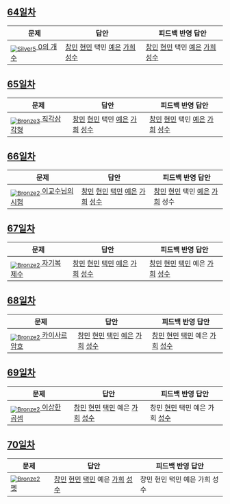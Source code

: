 [Unrated]: https://user-images.githubusercontent.com/33937365/126247607-85783912-c11a-4d50-ac36-8cc7dcb75cd2.png
[Bronze5]: https://user-images.githubusercontent.com/33937365/126247611-e362d727-17a4-4737-a232-5827e185ab7c.png
[Bronze4]: https://user-images.githubusercontent.com/33937365/126247612-89cbc675-e1d4-43a2-950b-1cb014dca697.png
[Bronze3]: https://user-images.githubusercontent.com/33937365/126247613-b8408610-7bc4-40f8-804f-a30a45ddbb68.png
[Bronze2]: https://user-images.githubusercontent.com/33937365/126247614-d85dc6ff-a520-4c00-82bd-eb593b156bd8.png
[Bronze1]: https://user-images.githubusercontent.com/33937365/126247616-04b2ab30-9891-4b7b-8cb4-38e99b97e834.png
[Silver5]: https://user-images.githubusercontent.com/33937365/126247618-38c5c905-672b-4d75-808e-8a7d45ea577d.png
[Silver4]: https://user-images.githubusercontent.com/33937365/126247620-ba2d1b96-b0aa-4b88-80c5-71569c69bbc3.png
[Silver3]: https://user-images.githubusercontent.com/33937365/126247621-1b55b7f4-3a79-4348-8a63-f00c1813853e.png
[Silver2]: https://user-images.githubusercontent.com/33937365/126247622-a83b30a9-6618-4593-b775-6f6730afd3f6.png
[Silver1]: https://user-images.githubusercontent.com/33937365/126247625-8d82f8ab-6f95-4ef8-a243-be31f548596e.png

## [64일차](Day64)

| 문제                 | 답안 | 피드백 반영 답안 |
| -------------------- | ---- | ---------------- |
| [<sub>![Silver5]</sub> 0의 개수](https://www.acmicpc.net/problem/11170) | [창민](Day64/shm_11170.java) [현민](Day64/shm_11170.java) 택민 [예은](Day64/lye_11170.py) [가희](Day64/kkh_11170.py) [성수](Day64/ass_11170.java) | [창민](Day64/shm_11170.java) [현민](Day64/shm_11170.java) 택민 [예은](Day64/lye_11170.py) [가희](Day64/kkh_11170.py) [성수](Day64/ass_11170.java)             |

## [65일차](Day65)

| 문제                 | 답안 | 피드백 반영 답안 |
| -------------------- | ---- | ---------------- |
| [<sub>![Bronze3]</sub> 직각삼각형](https://www.acmicpc.net/problem/4153) | [창민](Day65/kcm_4153.java) [현민](Day65/shm_4153.java) 택민 [예은](Day65/lye_4153.py) [가희](Day65/kkh_4153.java) [성수](Day65/ass_4153.java) | [창민](Day65/kcm_fb_4153.java) [현민](Day65/shm_4153.java) 택민 [예은](Day65/lye_4153.py) [가희](Day65/kkh_fb_4153.java) [성수](Day65/ass_4153.java)             |

## [66일차](Day66)

| 문제                 | 답안 | 피드백 반영 답안 |
| -------------------- | ---- | ---------------- |
| [<sub>![Bronze2]</sub> 이교수님의 시험](https://www.acmicpc.net/problem/10874) | [창민](Day66/kcm_10874.java) [현민](Day66/shm_10874.java) [택민](Day66/jtm_10874.java) [예은](Day66/lye_10874.py) [가희](Day66/kkh_10874.py) [성수](Day66/ass_10874.java) | [창민](Day66/kcm_10874.java) [현민](Day66/shm_10874.java) 택민 [예은](Day66/lye_10874_fb.py) [가희](Day66/kkh_10874.py) 성수             |

## [67일차](Day67)

| 문제                 | 답안 | 피드백 반영 답안 |
| -------------------- | ---- | ---------------- |
| [<sub>![Bronze2]</sub> 자기복제수](https://www.acmicpc.net/problem/2028) | [창민](Day67/kcm_2028.java) [현민](Day67/shm_2028.java) [택민](Day67/jtm_2028.java) [예은](Day67/lye_2028.py) [가희](Day67/kkh_2028.java) [성수](Day67/ass_2028.java) | [창민](Day67/kcm_2028.java) [현민](Day67/shm_2028.java) [택민](Day67/jtm_2028.java) 예은 [가희](Day67/kkh_2028.java) [성수](Day67/ass_2028.java)             |

## [68일차](Day68)

| 문제                 | 답안 | 피드백 반영 답안 |
| -------------------- | ---- | ---------------- |
| [<sub>![Bronze2]</sub> 카이사르 암호](https://www.acmicpc.net/problem/5598) | [창민](Day68/kcm_5598.java) [현민](Day68/shm_5598.java) [택민](Day68/jtm_5598.java) [예은](Day68/lye_5598.py) [가희](Day68/kkh_5598.java) [성수](Day68/ass_5598.java) | [창민](Day68/kcm_5598.java) [현민](Day68/shm_5598.java) [택민](Day68/jtm_5598.java) 예은 [가희](Day68/kkh_5598.java) [성수](Day68/ass_5598.java)             |

## [69일차](Day69)

| 문제                 | 답안 | 피드백 반영 답안 |
| -------------------- | ---- | ---------------- |
| [<sub>![Bronze2]</sub> 이상한 곱셈](https://www.acmicpc.net/problem/1225) | [창민](Day69/kcm_1225.java) [현민](Day69/shm_1225.java) [택민](Day69/jtm_1225.java) 예은 [가희](Day69/kkh_1225.java) [성수](Day69/ass_1225.java) | 창민 [현민](Day69/shm_1225.java) 택민 예은 가희 [성수](Day69/ass_1225.java)             |

## [70일차](Day70)

| 문제                 | 답안 | 피드백 반영 답안 |
| -------------------- | ---- | ---------------- |
| [<sub>![Bronze2]</sub> 펫](https://www.acmicpc.net/problem/1362) | [창민](Day70/kcm_1362.java) [현민](Day70/shm_1362.java) [택민](Day70/jtm_1362.java) 예은 [가희](Day70/kkh_1362.java) [성수](Day70/ass_1362.java) | 창민 현민 택민 예은 가희 성수             |
